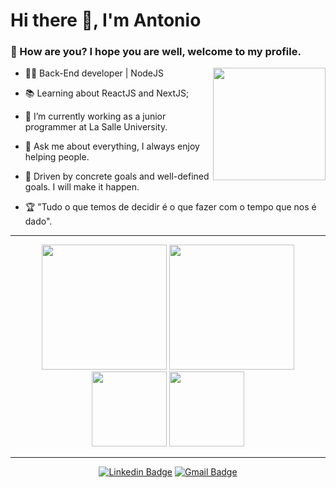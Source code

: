 <h1>Hi there 👋, I'm Antonio</h1>

<h3>🤙 How are you? I hope you are well, welcome to my profile.</h3>

<img height="180em" align="right" src="https://user-images.githubusercontent.com/59374587/153518639-7a26f075-9621-4c47-bae8-e46c957d09a7.png"/>

<p>

- 👨‍💻 Back-End developer | NodeJS

- 📚 Learning about ReactJS and NextJS;

- 🔭 I’m currently working as a junior programmer at La Salle University.
 
- 💬 Ask me about everything, I always enjoy helping people.

- 👊 Driven by concrete goals and well-defined goals. I will make it happen.

- 🏆 "Tudo o que temos de decidir é o que fazer com o tempo que nos é dado".

</p>

 ---
 
   <div align="center">
 
  <img height="200em" src="https://github-readme-stats.vercel.app/api?username=antonio-dsouza&show_icons=true&theme=dark"/>
  <img height="200em" src="https://github-readme-stats.vercel.app/api/top-langs/?username=antonio-dsouza&theme=dark"/>
  <br>
  <img height="120em" src="https://github-readme-streak-stats.herokuapp.com/?user=antonio-dsouza&show_icons=true&locale=en&layout=compact&theme=dark&line_height=1"/>
  <img height="120em" src="https://github-profile-summary-cards.vercel.app/api/cards/profile-details?username=antonio-dsouza&theme=monokai"/>

   </div>

---

   <div align="center">
 
   [![Linkedin Badge](https://img.shields.io/badge/-Antonio%20Souza-4361EE?style=flat-square&logo=Linkedin&logoColor=white&link=https://www.linkedin.com/in/antonio-desouza)](https://www.linkedin.com/in/antonio-desouza)
   [![Gmail Badge](https://img.shields.io/badge/-antonio.desouza1032@gmail.com-4361EE?style=flat-square&logo=Gmail&logoColor=white&link=mailto:soufeliposales@gmail.com)](mailto:antonio.desouza1032@gmail.com)
 
   </div>
